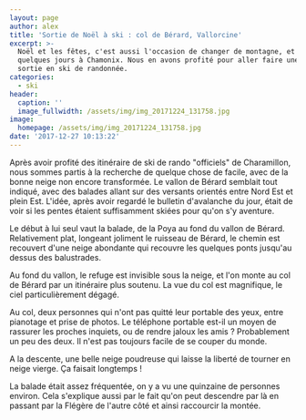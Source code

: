 ```yaml
---
layout: page
author: alex
title: 'Sortie de Noël à ski : col de Bérard, Vallorcine'
excerpt: >-
  Noël et les fêtes, c'est aussi l'occasion de changer de montagne, et de passer
  quelques jours à Chamonix. Nous en avons profité pour aller faire une petite
  sortie en ski de randonnée.
categories:
  - ski
header:
  caption: ''
  image_fullwidth: /assets/img/img_20171224_131758.jpg
image:
  homepage: /assets/img/img_20171224_131758.jpg
date: '2017-12-27 10:13:22'
---
```

Après avoir profité des itinéraire de ski de rando "officiels" de Charamillon, nous sommes partis à la recherche de quelque chose de facile, avec de la bonne neige non encore transformée. Le vallon de Bérard semblait tout indiqué, avec des balades allant sur des versants orientés entre Nord Est et plein Est. L'idée, après avoir regardé le bulletin d'avalanche du jour, était de voir si les pentes étaient suffisamment skiées pour qu'on s'y aventure. 

Le début à lui seul vaut la balade, de la Poya au fond du vallon de Bérard. Relativement plat, longeant joliment le ruisseau de Bérard, le chemin est recouvert d'une neige abondante qui recouvre les quelques ponts jusqu'au dessus des balustrades. 

Au fond du vallon, le refuge est invisible sous la neige, et l'on monte au col de Bérard par un itinéraire plus soutenu. La vue du col est magnifique, le ciel particulièrement dégagé. 

Au col, deux personnes qui n'ont pas quitté leur portable des yeux, entre pianotage et prise de photos. Le téléphone portable est-il un moyen de rassurer les proches inquiets, ou de rendre jaloux les amis ? Probablement un peu des deux. Il n'est pas toujours facile de se couper du monde. 

A la descente, une belle neige poudreuse qui laisse la liberté de tourner en neige vierge. Ça faisait longtemps !

La balade était assez fréquentée, on y a vu une quinzaine de personnes environ. Cela s'explique aussi par le fait qu'on peut descendre par là en passant par la Flégère de l'autre côté et ainsi raccourcir la montée.
